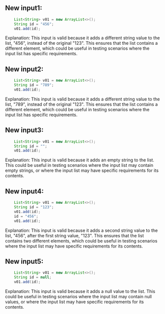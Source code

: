 ## New input1:
```java
    List<String> v01 = new ArrayList<>();
    String id = "456";
    v01.add(id);
```
Explanation: This input is valid because it adds a different string value to the list, "456", instead of the original "123". This ensures that the list contains a different element, which could be useful in testing scenarios where the input list has specific requirements.

## New input2:
```java
    List<String> v01 = new ArrayList<>();
    String id = "789";
    v01.add(id);
```
Explanation: This input is valid because it adds a different string value to the list, "789", instead of the original "123". This ensures that the list contains a different element, which could be useful in testing scenarios where the input list has specific requirements.

## New input3:
```java
    List<String> v01 = new ArrayList<>();
    String id = "";
    v01.add(id);
```
Explanation: This input is valid because it adds an empty string to the list. This could be useful in testing scenarios where the input list may contain empty strings, or where the input list may have specific requirements for its contents.

## New input4:
```java
    List<String> v01 = new ArrayList<>();
    String id = "123";
    v01.add(id);
    id = "456";
    v01.add(id);
```
Explanation: This input is valid because it adds a second string value to the list, "456", after the first string value, "123". This ensures that the list contains two different elements, which could be useful in testing scenarios where the input list may have specific requirements for its contents.

## New input5:
```java
    List<String> v01 = new ArrayList<>();
    String id = null;
    v01.add(id);
```
Explanation: This input is valid because it adds a null value to the list. This could be useful in testing scenarios where the input list may contain null values, or where the input list may have specific requirements for its contents.
